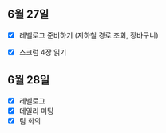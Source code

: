 ## 6월 27일

- [x] 레벨로그 준비하기 (지하철 경로 조회, 장바구니)
- [x] 스크럼 4장 읽기



## 6월 28일

- [x] 레벨로그
- [x] 데일리 미팅
- [x] 팀 회의